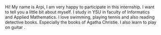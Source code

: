 Hi! My name is Arpi, I am very happy to participate in this internship. I want to tell you a little bit about myself. I  study in YSU in faculty of Informatics and Applied Mathematics. I love swimming, playing tennis and also reading detective books. Especially the books of Agatha Christie. I also learn to play on guitar .
